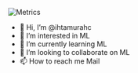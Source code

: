 <!---
ihtamurahc/ihtamurahc is a ✨ special ✨ repository because its `README.md` (this file) appears on your GitHub profile.
You can click the Preview link to take a look at your changes.
--->
![Metrics](https://metrics.lecoq.io/ihtamurahc?template=classic&isocalendar=1&languages=1&stars=1&achievements=1&lines=1&introduction=1&repositories=1&repositories=100&repositories.batch=100&repositories.forks=false&repositories.affiliations=owner&isocalendar.duration=half-year&languages.limit=8&languages.threshold=0%25&languages.colors=github&languages.sections=most-used&languages.indepth=false&languages.analysis.timeout=15&languages.categories=markup%2C%20programming&languages.recent.categories=markup%2C%20programming&languages.recent.load=300&languages.recent.days=14&stars.limit=4&achievements.threshold=C&achievements.secrets=true&achievements.display=detailed&achievements.limit=0&introduction.title=true&config.timezone=Asia%2FKolkata)

- 👋 Hi, I’m @ihtamurahc
- 👀 I’m interested in ML
- 🌱 I’m currently learning ML
- 💞️ I’m looking to collaborate on ML
- 📫 How to reach me Mail

